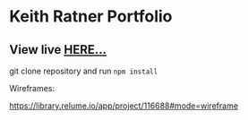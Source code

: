 # Keith Ratner Portfolio

## View live <a href="https://kratner.github.io/portfolio-site" target="_blank">HERE...</a>

git clone repository and run `npm install`



Wireframes:

https://library.relume.io/app/project/116688#mode=wireframe
